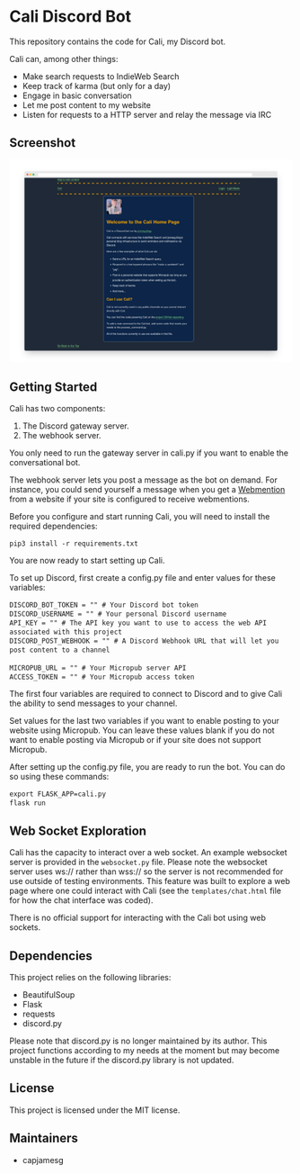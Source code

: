 # Cali Discord Bot

This repository contains the code for Cali, my Discord bot.

Cali can, among other things:

- Make search requests to IndieWeb Search
- Keep track of karma (but only for a day)
- Engage in basic conversation
- Let me post content to my website
- Listen for requests to a HTTP server and relay the message via IRC

## Screenshot

![Calibot home page](screenshot.png)

## Getting Started

Cali has two components:

1. The Discord gateway server.
2. The webhook server.

You only need to run the gateway server in cali.py if you want to enable the conversational bot.

The webhook server lets you post a message as the bot on demand. For instance, you could send yourself a message when you get a [Webmention](https://indieweb.org/Webmention) from a website if your site is configured to receive webmentions.

Before you configure and start running Cali, you will need to install the required dependencies:

    pip3 install -r requirements.txt

You are now ready to start setting up Cali.

To set up Discord, first create a config.py file and enter values for these variables:

    DISCORD_BOT_TOKEN = "" # Your Discord bot token
    DISCORD_USERNAME = "" # Your personal Discord username
    API_KEY = "" # The API key you want to use to access the web API associated with this project
    DISCORD_POST_WEBHOOK = "" # A Discord Webhook URL that will let you post content to a channel

    MICROPUB_URL = "" # Your Micropub server API
    ACCESS_TOKEN = "" # Your Micropub access token

The first four variables are required to connect to Discord and to give Cali the ability to send messages to your channel.

Set values for the last two variables if you want to enable posting to your website using Micropub. You can leave these values blank if you do not want to enable posting via Micropub or if your site does not support Micropub.

After setting up the config.py file, you are ready to run the bot. You can do so using these commands:

    export FLASK_APP=cali.py
    flask run

## Web Socket Exploration

Cali has the capacity to interact over a web socket. An example websocket server is provided in the `websocket.py` file. Please note the websocket server uses ws:// rather than wss:// so the server is not recommended for use outside of testing environments. This feature was built to explore a web page where one could interact with Cali (see the `templates/chat.html` file for how the chat interface was coded).

There is no official support for interacting with the Cali bot using web sockets.

## Dependencies

This project relies on the following libraries:

- BeautifulSoup
- Flask
- requests
- discord.py

Please note that discord.py is no longer maintained by its author. This project functions according to my needs at the moment but may become unstable in the future if the discord.py library is not updated.

## License

This project is licensed under the MIT license.

## Maintainers

- capjamesg
